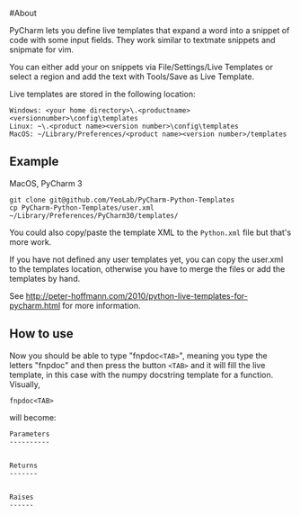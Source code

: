 #About

PyCharm lets you define live templates that expand a word into a snippet of
code with some input fields. They work similar to textmate snippets and
snipmate for vim.

You can either add your on snippets via File/Settings/Live Templates or select
a region and add the text with Tools/Save as Live Template. 

Live templates are stored in the following location:

	Windows: <your home directory>\.<productname><versionnumber>\config\templates
	Linux: ~\.<product name><version number>\config\templates
	MacOS: ~/Library/Preferences/<product name><version number>/templates
	
## Example

MacOS, PyCharm 3

```
git clone git@github.com/YeoLab/PyCharm-Python-Templates
cp PyCharm-Python-Templates/user.xml ~/Library/Preferences/PyCharm30/templates/
```

You could also copy/paste the template XML to the `Python.xml` file but that's more work.

If you have not defined any user templates yet, you can copy the user.xml to
the templates location, otherwise you have to merge the files or add the
templates by hand.

See http://peter-hoffmann.com/2010/python-live-templates-for-pycharm.html for 
more information.


## How to use

Now you should be able to type "fnpdoc`<TAB>`", meaning you type the letters "fnpdoc" and then press the button `<TAB>` and it will fill the live template, in this case with the numpy docstring template for a function. Visually,

    fnpdoc<TAB>

will become:

    Parameters
    ----------
    
    
    Returns
    -------
    
    
    Raises
    ------
